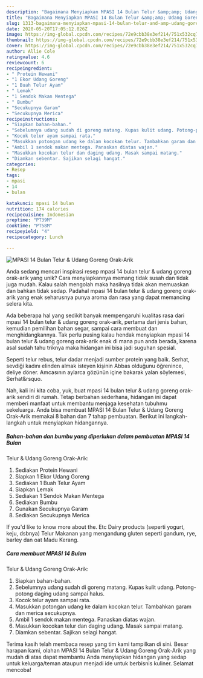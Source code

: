 ```yaml
---
description: "Bagaimana Menyiapkan MPASI 14 Bulan Telur &amp;amp; Udang Goreng Orak-Arik, Sempurna"
title: "Bagaimana Menyiapkan MPASI 14 Bulan Telur &amp;amp; Udang Goreng Orak-Arik, Sempurna"
slug: 1313-bagaimana-menyiapkan-mpasi-14-bulan-telur-and-amp-udang-goreng-orak-arik-sempurna
date: 2020-05-20T17:05:12.026Z
image: https://img-global.cpcdn.com/recipes/72e9cbb38e3ef214/751x532cq70/mpasi-14-bulan-telur-udang-goreng-orak-arik-foto-resep-utama.jpg
thumbnail: https://img-global.cpcdn.com/recipes/72e9cbb38e3ef214/751x532cq70/mpasi-14-bulan-telur-udang-goreng-orak-arik-foto-resep-utama.jpg
cover: https://img-global.cpcdn.com/recipes/72e9cbb38e3ef214/751x532cq70/mpasi-14-bulan-telur-udang-goreng-orak-arik-foto-resep-utama.jpg
author: Allie Cole
ratingvalue: 4.6
reviewcount: 6
recipeingredient:
- " Protein Hewani"
- "1 Ekor Udang Goreng"
- "1 Buah Telur Ayam"
- " Lemak"
- "1 Sendok Makan Mentega"
- " Bumbu"
- "Secukupnya Garam"
- "Secukupnya Merica"
recipeinstructions:
- "Siapkan bahan-bahan."
- "Sebelumnya udang sudah di goreng matang. Kupas kulit udang. Potong-potong daging udang sampai halus."
- "Kocok telur ayam sampai rata."
- "Masukkan potongan udang ke dalam kocokan telur. Tambahkan garam dan merica secukupnya."
- "Ambil 1 sendok makan mentega. Panaskan diatas wajan."
- "Masukkan kocokan telur dan daging udang. Masak sampai matang."
- "Diamkan sebentar. Sajikan selagi hangat."
categories:
- Resep
tags:
- mpasi
- 14
- bulan

katakunci: mpasi 14 bulan 
nutrition: 174 calories
recipecuisine: Indonesian
preptime: "PT39M"
cooktime: "PT58M"
recipeyield: "4"
recipecategory: Lunch

---
```



![MPASI 14 Bulan
Telur &amp; Udang Goreng Orak-Arik](https://img-global.cpcdn.com/recipes/72e9cbb38e3ef214/751x532cq70/mpasi-14-bulan-telur-udang-goreng-orak-arik-foto-resep-utama.jpg)

Anda sedang mencari inspirasi resep mpasi 14 bulan
telur &amp; udang goreng orak-arik yang unik? Cara menyiapkannya memang tidak susah dan tidak juga mudah. Kalau salah mengolah maka hasilnya tidak akan memuaskan dan bahkan tidak sedap. Padahal mpasi 14 bulan
telur &amp; udang goreng orak-arik yang enak seharusnya punya aroma dan rasa yang dapat memancing selera kita.

Ada beberapa hal yang sedikit banyak mempengaruhi kualitas rasa dari mpasi 14 bulan
telur &amp; udang goreng orak-arik, pertama dari jenis bahan, kemudian pemilihan bahan segar, sampai cara membuat dan menghidangkannya. Tak perlu pusing kalau hendak menyiapkan mpasi 14 bulan
telur &amp; udang goreng orak-arik enak di mana pun anda berada, karena asal sudah tahu triknya maka hidangan ini bisa jadi suguhan spesial.

Seperti telur rebus, telur dadar menjadi sumber protein yang baik. Serhat, sevdiği kadını elinden almak isteyen kişinin Abbas olduğunu öğrenince, deliye döner. Amcasının aylarca gözünün içine bakarak yalan söylemesi, Serhat&amp;rsquo.


Nah, kali ini kita coba, yuk, buat mpasi 14 bulan
telur &amp; udang goreng orak-arik sendiri di rumah. Tetap berbahan sederhana, hidangan ini dapat memberi manfaat untuk membantu menjaga kesehatan tubuhmu sekeluarga. Anda bisa membuat MPASI 14 Bulan
Telur &amp; Udang Goreng Orak-Arik memakai 8 bahan dan 7 tahap pembuatan. Berikut ini langkah-langkah untuk menyiapkan hidangannya.

<!--inarticleads1-->

##### Bahan-bahan dan bumbu yang diperlukan dalam pembuatan MPASI 14 Bulan
Telur &amp; Udang Goreng Orak-Arik:

1. Sediakan  Protein Hewani
1. Siapkan 1 Ekor Udang Goreng
1. Sediakan 1 Buah Telur Ayam
1. Siapkan  Lemak
1. Sediakan 1 Sendok Makan Mentega
1. Sediakan  Bumbu
1. Gunakan Secukupnya Garam
1. Sediakan Secukupnya Merica


If you&#39;d like to know more about the. Etc Dairy products (seperti yogurt, keju, dsbnya) Telur Makanan yang mengandung gluten seperti gandum, rye, barley dan oat Madu Kerang. 

<!--inarticleads2-->

##### Cara membuat MPASI 14 Bulan
Telur &amp; Udang Goreng Orak-Arik:

1. Siapkan bahan-bahan.
1. Sebelumnya udang sudah di goreng matang. Kupas kulit udang. Potong-potong daging udang sampai halus.
1. Kocok telur ayam sampai rata.
1. Masukkan potongan udang ke dalam kocokan telur. Tambahkan garam dan merica secukupnya.
1. Ambil 1 sendok makan mentega. Panaskan diatas wajan.
1. Masukkan kocokan telur dan daging udang. Masak sampai matang.
1. Diamkan sebentar. Sajikan selagi hangat.




Terima kasih telah membaca resep yang tim kami tampilkan di sini. Besar harapan kami, olahan MPASI 14 Bulan
Telur &amp; Udang Goreng Orak-Arik yang mudah di atas dapat membantu Anda menyiapkan hidangan yang sedap untuk keluarga/teman ataupun menjadi ide untuk berbisnis kuliner. Selamat mencoba!

